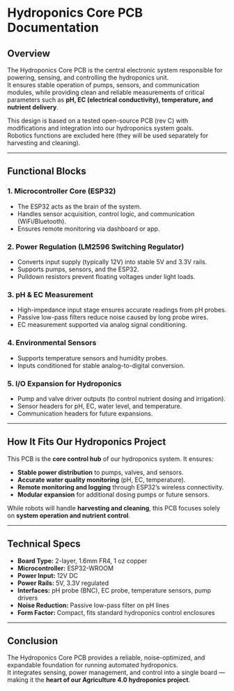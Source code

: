# Hydroponics Core PCB Documentation

## Overview
The Hydroponics Core PCB is the central electronic system responsible for powering, sensing, and controlling the hydroponics unit.  
It ensures stable operation of pumps, sensors, and communication modules, while providing clean and reliable measurements of critical parameters such as **pH, EC (electrical conductivity), temperature, and nutrient delivery**.

This design is based on a tested open-source PCB (rev C) with modifications and integration into our hydroponics system goals.  
Robotics functions are excluded here (they will be used separately for harvesting and cleaning).

---



## Functional Blocks

### 1. **Microcontroller Core (ESP32)**
- The ESP32 acts as the brain of the system.
- Handles sensor acquisition, control logic, and communication (WiFi/Bluetooth).
- Ensures remote monitoring via dashboard or app.

### 2. **Power Regulation (LM2596 Switching Regulator)**
- Converts input supply (typically 12V) into stable 5V and 3.3V rails.
- Supports pumps, sensors, and the ESP32.
- Pulldown resistors prevent floating voltages under light loads.

### 3. **pH & EC Measurement**
- High-impedance input stage ensures accurate readings from pH probes.
- Passive low-pass filters reduce noise caused by long probe wires.
- EC measurement supported via analog signal conditioning.

### 4. **Environmental Sensors**
- Supports temperature sensors and humidity probes.
- Inputs conditioned for stable analog-to-digital conversion.

### 5. **I/O Expansion for Hydroponics**
- Pump and valve driver outputs (to control nutrient dosing and irrigation).
- Sensor headers for pH, EC, water level, and temperature.
- Communication headers for future expansions.

---

## How It Fits Our Hydroponics Project
This PCB is the **core control hub** of our hydroponics system. It ensures:
- **Stable power distribution** to pumps, valves, and sensors.
- **Accurate water quality monitoring** (pH, EC, temperature).
- **Remote monitoring and logging** through ESP32’s wireless connectivity.
- **Modular expansion** for additional dosing pumps or future sensors.

While robots will handle **harvesting and cleaning**, this PCB focuses solely on **system operation and nutrient control**.

---

## Technical Specs
- **Board Type:** 2-layer, 1.6mm FR4, 1 oz copper
- **Microcontroller:** ESP32-WROOM
- **Power Input:** 12V DC
- **Power Rails:** 5V, 3.3V regulated
- **Interfaces:** pH probe (BNC), EC probe, temperature sensors, pump drivers
- **Noise Reduction:** Passive low-pass filter on pH lines
- **Form Factor:** Compact, fits standard hydroponics control enclosures

---

## Conclusion
The Hydroponics Core PCB provides a reliable, noise-optimized, and expandable foundation for running automated hydroponics.  
It integrates sensing, power management, and control into a single board — making it the **heart of our Agriculture 4.0 hydroponics project**.
